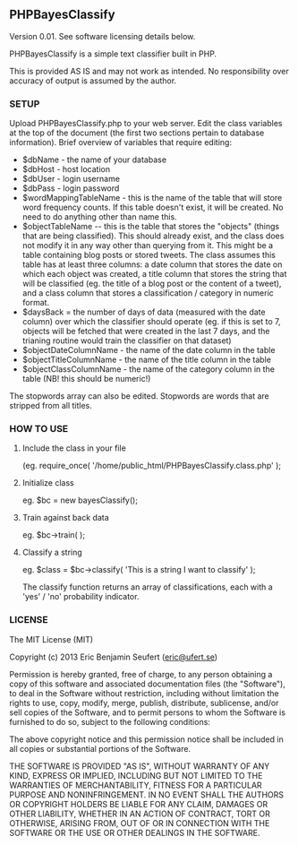 <h2>PHPBayesClassify</h2>

Version 0.01. See software licensing details below.

PHPBayesClassify is a simple text classifier built in PHP.

This is provided AS IS and may not work as intended. No responsibility over accuracy of output is assumed by the author.

<h3>SETUP</h3>

Upload PHPBayesClassify.php to your web server. Edit the class variables at the top of the document (the first two sections pertain to database information). Brief overview of variables that require editing:
<ul>
<li>$dbName - the name of your database</li>
<li>$dbHost - host location</li>
<li>$dbUser - login username</li>
<li>$dbPass - login password</li>

<li>$wordMappingTableName - this is the name of the table that will store word frequency counts. If this table doesn't exist, it will be created. No need to do anything other than name this.</li>
<li>$objectTableName -- this is the table that stores the "objects" (things that are being classified). This should already exist, and the class does not modify it in any way other than querying from it. This might be a table containing blog posts or stored tweets. The class assumes this table has at least three columns: a date column that stores the date on which each object was created, a title column that stores the string that will be classified (eg. the title of a blog post or the content of a tweet), and a class column that stores a classification / category in numeric format.</li>
<li>$daysBack = the number of days of data (measured with the date column) over which the classifier should operate (eg. if this is set to 7, objects will be fetched that were created in the last 7 days, and the trianing routine would train the classifier on that dataset)</li>
<li>$objectDateColumnName - the name of the date column in the table</li>
<li>$objectTitleColumnName - the name of the title column in the table</li>
<li>$objectClassColumnName - the name of the category column in the table (NB! this should be numeric!)</li>
</ul>

The stopwords array can also be edited. Stopwords are words that are stripped from all titles.

<h3>HOW TO USE</h3>

<ol>
<li>Include the class in your file<br/>

(eg. require_once( '/home/public_html/PHPBayesClassify.class.php' );</li>

<li>Initialize class

eg. $bc = new bayesClassify();</li>

<li>Train against back data

eg. $bc->train( );</li>

<li>Classify a string<br/>

eg. $class = $bc->classify( 'This is a string I want to classify' );<br/>

The classify function returns an array of classifications, each with a 'yes' / 'no' probability indicator.</li>
</ol>

<h3>LICENSE</h3>

The MIT License (MIT)

Copyright (c) 2013 Eric Benjamin Seufert (eric@ufert.se)

Permission is hereby granted, free of charge, to any person obtaining a copy
of this software and associated documentation files (the "Software"), to deal
in the Software without restriction, including without limitation the rights
to use, copy, modify, merge, publish, distribute, sublicense, and/or sell
copies of the Software, and to permit persons to whom the Software is
furnished to do so, subject to the following conditions:

The above copyright notice and this permission notice shall be included in
all copies or substantial portions of the Software.

THE SOFTWARE IS PROVIDED "AS IS", WITHOUT WARRANTY OF ANY KIND, EXPRESS OR
IMPLIED, INCLUDING BUT NOT LIMITED TO THE WARRANTIES OF MERCHANTABILITY,
FITNESS FOR A PARTICULAR PURPOSE AND NONINFRINGEMENT. IN NO EVENT SHALL THE
AUTHORS OR COPYRIGHT HOLDERS BE LIABLE FOR ANY CLAIM, DAMAGES OR OTHER
LIABILITY, WHETHER IN AN ACTION OF CONTRACT, TORT OR OTHERWISE, ARISING FROM,
OUT OF OR IN CONNECTION WITH THE SOFTWARE OR THE USE OR OTHER DEALINGS IN
THE SOFTWARE.
